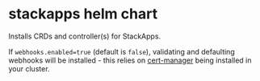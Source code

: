 # stackapps helm chart

Installs CRDs and controller(s) for StackApps.

If `webhooks.enabled=true` (default is `false`), validating and defaulting webhooks will be installed - this relies on [cert-manager](https://cert-manager.io/docs/installation/kubernetes/) being installed in your cluster.
